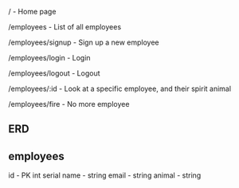 / - Home page

/employees - List of all employees

/employees/signup - Sign up a new employee

/employees/login - Login

/employees/logout - Logout

/employees/:id - Look at a specific employee, and their spirit animal

/employees/fire - No more employee

## ERD

employees
---------
id - PK int serial
name - string
email - string
animal - string


